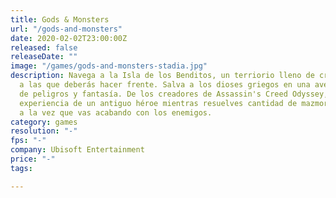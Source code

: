 ```yaml
---
title: Gods & Monsters
url: "/gods-and-monsters"
date: 2020-02-02T23:00:00Z
released: false
releaseDate: ""
image: "/games/gods-and-monsters-stadia.jpg"
description: Navega a la Isla de los Benditos, un terriorio lleno de criaturas mitológicas
  a las que deberás hacer frente. Salva a los dioses griegos en una aventura llena
  de peligros y fantasía. De los creadores de Assassin's Creed Odyssey, vivirás la
  experiencia de un antiguo héroe mientras resuelves cantidad de mazmorras y rompecabezas
  a la vez que vas acabando con los enemigos.
category: games
resolution: "-"
fps: "-"
company: Ubisoft Entertainment
price: "-"
tags: 

---
```


